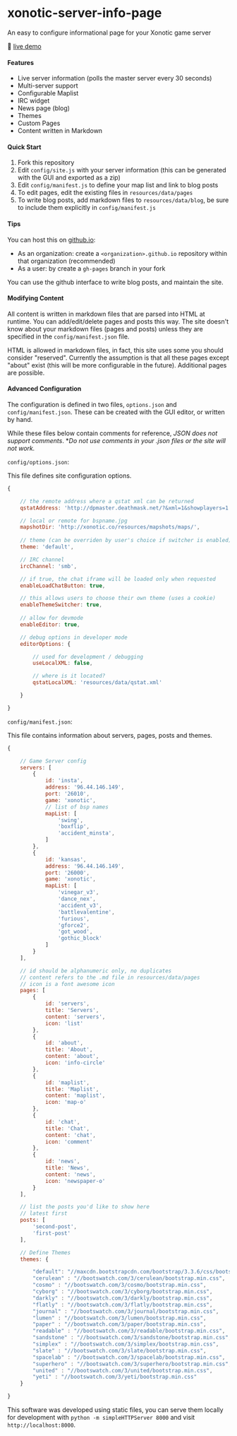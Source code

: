 # xonotic-server-info-page
An easy to configure informational page for your Xonotic game server

:link: [live demo](http://z.github.io/xonotic-server-info-page)

#### Features
* Live server information (polls the master server every 30 seconds)
* Multi-server support
* Configurable Maplist
* IRC widget
* News page (blog)
* Themes
* Custom Pages
* Content written in Markdown

#### Quick Start

1. Fork this repository
2. Edit `config/site.js` with your server information (this can be generated with the GUI and exported as a zip)
3. Edit `config/manifest.js` to define your map list and link to blog posts
4. To edit pages, edit the existing files in `resources/data/pages`
4. To write blog posts, add markdown files to `resources/data/blog`, be sure to include them explicitly in `config/manifest.js`

#### Tips
You can host this on [github.io](https://pages.github.com/):
  * As an organization: create a `<organization>.github.io` repository within that organization (recommended)
  * As a user: by create a `gh-pages` branch in your fork

You can use the github interface to write blog posts, and maintain the site.

#### Modifying Content

All content is written in markdown files that are parsed into HTML at runtime. You can add/edit/delete pages and posts this way. The site doesn't know about your markdown files (pages and posts) unless they are specified in the `config/manifest.json` file.

HTML is allowed in markdown files, in fact, this site uses some you should consider "reserved". Currently the assumption is that all these pages except "about" exist (this will be more configurable in the future). Additional pages are possible.

#### Advanced Configuration

The configuration is defined in two files, `options.json` and `config/manifest.json`. These can be created with the GUI editor, or written by hand.

While these files below contain comments for reference, *JSON does not support comments*. **Do not use comments in your *.json files or the site will not work.**

`config/options.json`:

This file defines site configuration options.

```js
{

    // the remote address where a qstat xml can be returned
    qstatAddress: 'http://dpmaster.deathmask.net/?&xml=1&showplayers=1',

    // local or remote for bspname.jpg
    mapshotDir: 'http://xonotic.co/resources/mapshots/maps/',
    
    // theme (can be overriden by user's choice if switcher is enabled)
    theme: 'default',

    // IRC channel
    ircChannel: 'smb',

    // if true, the chat iframe will be loaded only when requested
    enableLoadChatButton: true,

    // this allows users to choose their own theme (uses a cookie)
    enableThemeSwitcher: true,
    
    // allow for devmode
    enableEditor: true,

    // debug options in developer mode
    editorOptions: {

        // used for development / debugging
        useLocalXML: false,

        // where is it located?
        qstatLocalXML: 'resources/data/qstat.xml'

    }

}
```

`config/manifest.json`:

This file contains information about servers, pages, posts and themes.

```js
{

    // Game Server config
    servers: [
        {
            id: 'insta',
            address: '96.44.146.149',
            port: '26010',
            game: 'xonotic',
            // list of bsp names
            mapList: [
                'swing',
                'boxflip',
                'accident_minsta',
            ]
        },
        {
            id: 'kansas',
            address: '96.44.146.149',
            port: '26000',
            game: 'xonotic',
            mapList: [
                'vinegar_v3',
                'dance_nex',
                'accident_v3',
                'battlevalentine',
                'furious',
                'gforce2',
                'got_wood',
                'gothic_block'
            ]
        }
    ],

    // id should be alphanumeric only, no duplicates
    // content refers to the .md file in resources/data/pages
    // icon is a font awesome icon
    pages: [
        {
            id: 'servers',
            title: 'Servers',
            content: 'servers',
            icon: 'list'
        },
        {
            id: 'about',
            title: 'About',
            content: 'about',
            icon: 'info-circle'
        },
        {
            id: 'maplist',
            title: 'Maplist',
            content: 'maplist',
            icon: 'map-o'
        },
        {
            id: 'chat',
            title: 'Chat',
            content: 'chat',
            icon: 'comment'
        },
        {
            id: 'news',
            title: 'News',
            content: 'news',
            icon: 'newspaper-o'
        }
    ],

    // list the posts you'd like to show here
    // latest first
    posts: [
        'second-post',
        'first-post'
    ],

    // Define Themes
    themes: {

        "default": "//maxcdn.bootstrapcdn.com/bootstrap/3.3.6/css/bootstrap.min.css",
        "cerulean" : "//bootswatch.com/3/cerulean/bootstrap.min.css",
        "cosmo" : "//bootswatch.com/3/cosmo/bootstrap.min.css",
        "cyborg" : "//bootswatch.com/3/cyborg/bootstrap.min.css",
        "darkly" : "//bootswatch.com/3/darkly/bootstrap.min.css",
        "flatly" : "//bootswatch.com/3/flatly/bootstrap.min.css",
        "journal" : "//bootswatch.com/3/journal/bootstrap.min.css",
        "lumen" : "//bootswatch.com/3/lumen/bootstrap.min.css",
        "paper" : "//bootswatch.com/3/paper/bootstrap.min.css",
        "readable" : "//bootswatch.com/3/readable/bootstrap.min.css",
        "sandstone" : "//bootswatch.com/3/sandstone/bootstrap.min.css",
        "simplex" : "//bootswatch.com/3/simplex/bootstrap.min.css",
        "slate" : "//bootswatch.com/3/slate/bootstrap.min.css",
        "spacelab" : "//bootswatch.com/3/spacelab/bootstrap.min.css",
        "superhero" : "//bootswatch.com/3/superhero/bootstrap.min.css",
        "united" : "//bootswatch.com/3/united/bootstrap.min.css",
        "yeti" : "//bootswatch.com/3/yeti/bootstrap.min.css"
    }

}
```

This software was developed using static files, you can serve them locally for development with `python -m simpleHTTPServer 8000` and visit `http://localhost:8000`.
